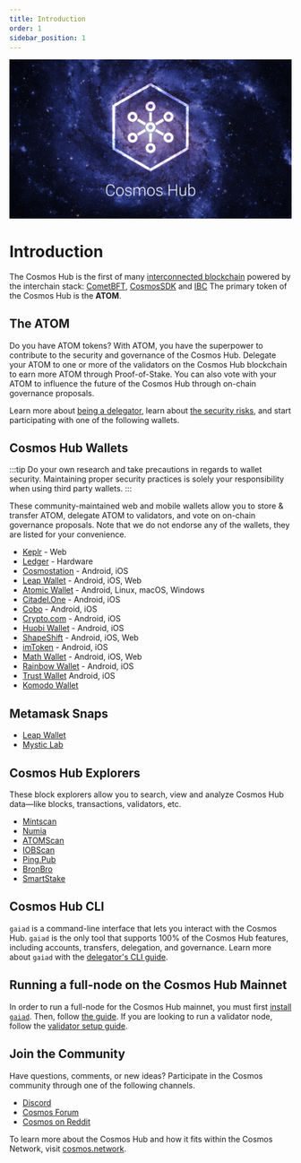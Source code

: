 ```yaml
---
title: Introduction
order: 1
sidebar_position: 1
---
```


![Welcome to the Cosmos Hub](images/cosmos-hub-image.jpg)

# Introduction

The Cosmos Hub is the first of many [interconnected blockchain](https://cosmos.network) powered by the interchain stack: [CometBFT](https://cometbft.com), [CosmosSDK](https://docs.cosmos.network) and [IBC](https://ibc.cosmos.network) The primary token of the Cosmos Hub is the **ATOM**.

## The ATOM

Do you have ATOM tokens? With ATOM, you have the superpower to contribute to the security and governance of the Cosmos Hub. Delegate your ATOM to one or more of the validators on the Cosmos Hub blockchain to earn more ATOM through Proof-of-Stake. You can also vote with your ATOM to influence the future of the Cosmos Hub through on-chain governance proposals.

Learn more about [being a delegator](./delegators/delegator-faq.md), learn about [the security risks](./delegators/delegator-security.md), and start participating with one of the following wallets.

## Cosmos Hub Wallets

:::tip
Do your own research and take precautions in regards to wallet security. Maintaining proper security practices is solely your responsibility when using third party wallets.
:::

These community-maintained web and mobile wallets allow you to store & transfer ATOM, delegate ATOM to validators, and vote on on-chain governance proposals. Note that we do not endorse any of the wallets, they are listed for your convenience.

- [Keplr](https://wallet.keplr.app) - Web
- [Ledger](https://www.ledger.com/cosmos-wallet) - Hardware
- [Cosmostation](https://www.cosmostation.io/) - Android, iOS
- [Leap Wallet](https://www.leapwallet.io/) - Android, iOS, Web
- [Atomic Wallet](https://atomicwallet.io/) - Android, Linux, macOS, Windows
- [Citadel.One](https://citadel.one/#mobile) - Android, iOS
- [Cobo](https://cobo.com/) - Android, iOS
- [Crypto.com](https://crypto.com/) - Android, iOS
- [Huobi Wallet](https://www.huobiwallet.com/) - Android, iOS
- [ShapeShift](https://app.shapeshift.com/) - Android, iOS, Web
- [imToken](https://token.im/) - Android, iOS
- [Math Wallet](https://www.mathwallet.org/en/) - Android, iOS, Web
- [Rainbow Wallet](https://www.rainbow.one) - Android, iOS
- [Trust Wallet](https://trustwallet.com/) Android, iOS
- [Komodo Wallet](https://atomicdex.io/en/)

## Metamask Snaps

- [Leap Wallet](https://www.leapwallet.io/snaps)
- [Mystic Lab](https://metamask.mysticlabs.xyz/)

## Cosmos Hub Explorers

These block explorers allow you to search, view and analyze Cosmos Hub data&mdash;like blocks, transactions, validators, etc.

- [Mintscan](https://mintscan.io)
- [Numia](https://www.datalenses.zone/chain/cosmos)
- [ATOMScan](https://atomscan.com)
- [IOBScan](https://cosmoshub.iobscan.io/)
- [Ping.Pub](https://ping.pub/cosmos)
- [BronBro](https://monitor.bronbro.io/d/cosmos-stats/cosmos)
- [SmartStake](https://cosmos.smartstake.io/stats)

## Cosmos Hub CLI

`gaiad` is a command-line interface that lets you interact with the Cosmos Hub. `gaiad` is the only tool that supports 100% of the Cosmos Hub features, including accounts, transfers, delegation, and governance. Learn more about `gaiad` with the [delegator's CLI guide](./delegators/delegator-guide-cli.md).

## Running a full-node on the Cosmos Hub Mainnet

In order to run a full-node for the Cosmos Hub mainnet, you must first [install `gaiad`](./getting-started/installation.md). Then, follow [the guide](./hub-tutorials/join-mainnet.md).
If you are looking to run a validator node, follow the [validator setup guide](./validators/validator-setup.md).

## Join the Community

Have questions, comments, or new ideas? Participate in the Cosmos community through one of the following channels.

- [Discord](https://discord.gg/interchain)
- [Cosmos Forum](https://forum.cosmos.network)
- [Cosmos on Reddit](https://reddit.com/r/cosmosnetwork)

To learn more about the Cosmos Hub and how it fits within the Cosmos Network, visit [cosmos.network](https://cosmos.network).
